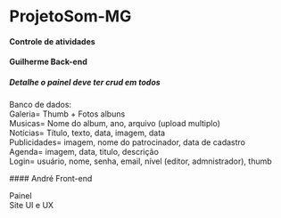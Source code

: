 # ProjetoSom-MG
#### Controle de atividades

#### Guilherme Back-end
##### Detalhe o painel deve ter crud em todos
<p>
  Banco de dados:<br>
  Galeria= Thumb + Fotos albuns<br>
  Musicas= Nome do album, ano, arquivo (upload multiplo) <br>
  Notícias= Título, texto, data, imagem, data<br>
  Publicidades= imagem, nome do patrocinador, data de cadastro <br>
  Agenda= imagem, data, titulo, descrição <br>
  Login= usuário, nome, senha, email, nível (editor, admnistrador), thumb
</p>
#### André Front-end
<p>
Painel<br>
Site UI e UX
</p>
  
  

